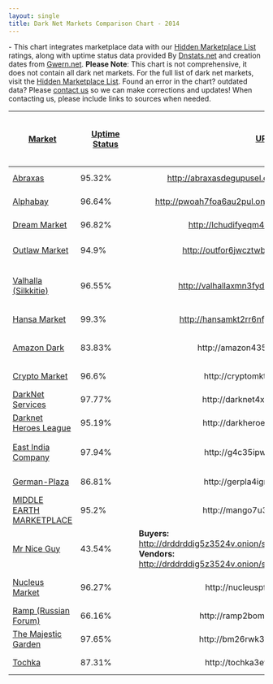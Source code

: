 ```yaml
---
layout: single
title: Dark Net Markets Comparison Chart - 2014
---
```


<p><strong></strong> - This chart integrates marketplace data with our <a href="https://g-i-r.github.io/deepdotweb/2013/10/28/updated-llist-of-hidden-marketplaces-tor-i2p/">Hidden Marketplace List</a> ratings, along with uptime status data provided By <a href="https://dnstats.net/">Dnstats.net</a> and creation dates from <a href="http://www.gwern.net/Black-market%20survival">Gwern.net</a>. <strong>Please Note</strong>: This chart is not comprehensive, it does not contain all dark net markets. For the full list of dark net markets, visit the <a href="https://g-i-r.github.io/deepdotweb/2013/10/28/updated-llist-of-hidden-marketplaces-tor-i2p/">Hidden Marketplace List</a>. Found an error in the chart? outdated data? Please <a href="https://g-i-r.github.io/deepdotweb/contact-us/">contact us</a> so we can make corrections and updates! When contacting us, please include links to sources when needed.</p>
<div class="tableCon">
<table id="example" cellspacing="0" width="100%" class="table">
<thead>
<tr>
<th>
<a href='?sort=1&stype=1'>Market</a>
</th>
<th width="100" style="min-width: 99px;">
<a href='?sort=3&stype=0'>Uptime Status<br></a>
</th>
<th>
<a href='?sort=43&stype=0'><div style="text-align: center;"><span style="line-height: 1.42857143;">URL</span></div></a>
</th>
<th>
<a href='?sort=22&stype=0'>Open registration?<br></a>
</th>
<th>
<a href='?sort=29&stype=0'>Offers Multisig?<br></a>
</th>
<th>
<a href='?sort=30&stype=0'>Had Security Issues?!<br></a>
</th>
<th>
<a href='?sort=31&stype=0'>Active warnings<br></a>
</th>
<th>
<a href='?sort=32&stype=0'>Commission<br></a>
</th>
<th>
<a href='?sort=33&stype=0'>Vendor Bond<br></a>
</th>
<th width="50" style="max-width: 50px;">
<a href='?sort=34&stype=0'>2FA<br></a>
</th>
<th width="50" style="max-width: 50px;">
<a href='?sort=35&stype=0'>Forced Vendor PGP<br></a>
</th>
<th>
<a href='?sort=36&stype=0'>FE Allowed?<br></a>
</th>
<th>
<a href='?sort=37&stype=0'>Type<br></a>
</th>
<th>
<a href='?sort=4&stype=0'>Ratings</a>
</th>
<th>
<a href='?sort=44&stype=0'>Created<br></a>
</th>
</tr>
</thead>
<tbody>
<tr>
<td>
<div align="left"><div style="display:none;">0</div><a target="_blank" title="" href="https://g-i-r.github.io/deepdotweb/marketplace-directory/listing/abraxas-market">Abraxas</a> </td>
<td>
<label class='label label-danger'>95.32%</label> <i class='glyphicon glyphicon-arrow-down' style='color:#428bca;'></i> </td>
<td>
<div class="sabai-field-value" align="center"><a href="http://abraxasdegupusel.onion/register/JIYi9utdux" target="_blank" rel="nofollow external">http://abraxasdegupusel.onion/register/JIYi9utdux</a></div> </td>
<td>
<div align="center">Referral</div> </td>
<td>
<div align="center"><div style="display:none;">1</div><img alt="" src="/imgs/2014/11/no.png" align="none"><br></div> </td>
<td>
<div align="center"><img alt="" src="/imgs/2014/11/no-warning.png" align="none"><br></div> </td>
<td>
<div align="center">None<br></div> </td>
<td>
<div align="center">4%</div> </td>
<td>
<div align="center">100USD<br></div> </td>
<td>
<div align="center"><div style="display:none;">1</div><img alt="" src="/imgs/2014/11/yes.png" align="none"><br></div> </td>
<td>
<div align="center"><div style="display:none;">1</div><img alt="" src="/imgs/2014/11/no.png" align="none"><br></div> </td>
<td>
<div align="center">Yes<br></div> </td>
<td>
<div align="center">Market<br></div> </td>
<td>
<div class="sabai-directory-rating"><span class="sabai-rating sabai-rating-25" title="2.75 out of 5 stars"></span> <span class="sabai-directory-rating-average">2.75</span><span class="sabai-directory-rating-count">(202 reviews)</span></div> </td>
<td>
<div align="center">13-12-14</div> </td>
</tr>
<tr>
<td>
<div align="left"><div style="display:none;">1</div><a target="" title="" href="https://g-i-r.github.io/deepdotweb/marketplace-directory/listing/alphabay">Alphabay</a> </td>
<td>
<label class='label label-success'>96.64%</label> <i class='glyphicon glyphicon-arrow-up' style='color:#428bca;'></i> </td>
<td>
<div align="center"><div class="sabai-field-value"><a target="" title="" href="http://pwoah7foa6au2pul.onion/register.php?aff=41211">http://pwoah7foa6au2pul.onion/register.php?aff=41211</a></div></div> </td>
<td>
<div align="center">Open<br></div> </td>
<td>
<div align="center"><div style="display:none;">1</div><img alt="" src="/imgs/2014/11/yes.png" align="none"><br></div> </td>
<td>
<div align="center"><img alt="" src="/imgs/2014/11/no-warning.png" align="none" width="32"><br></div> </td>
<td>
<div align="center">None<br></div> </td>
<td>
<div align="center"> 3.5%</div> </td>
<td>
<div align="center">100$<br></div> </td>
<td>
<div align="center"><div style="display:none;">1</div><img alt="" src="/imgs/2014/11/yes.png" align="none"><br></div> </td>
<td>
<div align="center"><div style="display:none;">1</div><img alt="" src="/imgs/2014/11/yes.png" align="none"><br></div> </td>
<td>
<div align="center">Yes<br></div> </td>
<td>
<div align="center">Free Market<br></div> </td>
<td>
<div class="sabai-directory-rating"><span class="sabai-rating sabai-rating-30" title="3.04 out of 5 stars"></span> <span class="sabai-directory-rating-average">3.04</span><span class="sabai-directory-rating-count">(336 reviews)</span></div> </td>
<td>
<div align="center">22-12-14</div> </td>
</tr>
<tr>
<td>
<div align="left"><div style="display:none;">2</div><span title="UP"><a href="#">Dream Market</a></span></div> </td>
<td>
<label class='label label-success'>96.82%</label> <i class='glyphicon glyphicon-arrow-up' style='color:#428bca;'></i> </td>
<td>
<div align="center"><span><a href="http://lchudifyeqm4ldjj.onion/?ai=1675" target="_blank" rel="nofollow">http://lchudifyeqm4ldjj.onion/?ai=1675</a></span></div> </td>
<td>
<div align="center">Open<br></div> </td>
<td>
<div align="center"><div style="display:none;">1</div><img alt="" src="/imgs/2014/11/no.png" align="none"><br></div> </td>
<td>
<div align="center"><img alt="" src="/imgs/2014/11/no-warning.png" align="none"><br></div> </td>
<td>
<div align="center">None<br></div> </td>
<td>
<div align="center">4%</div> </td>
<td>
<div align="center">0.5BTC</div> </td>
<td>
<div align="center"><div style="display:none;">1</div><img alt="" src="/imgs/2014/11/no.png" align="none"><br></div> </td>
<td>
<div align="center"><div style="display:none;">1</div><img alt="" src="/imgs/2014/11/no.png" align="none"><br></div> </td>
<td>
<div align="center">Yes<br></div> </td>
<td>
<div align="center">Market<br></div> </td>
<td>
<div class="sabai-directory-rating"><span class="sabai-rating sabai-rating-40" title="3.82 out of 5 stars"></span> <span class="sabai-directory-rating-average">3.82</span><span class="sabai-directory-rating-count">(185 reviews)</span></div> </td>
<td>
<div align="center">15-11-13<br></div> </td>
</tr>
<tr>
<td>
<div align="left"><div style="display:none;">3</div><a target="" title="" href="https://g-i-r.github.io/deepdotweb/marketplace-directory/listing/outlaw-market">Outlaw Market</a></div> </td>
<td>
<label class='label label-success'>94.9%</label> <i class='glyphicon glyphicon-arrow-up' style='color:#428bca;'></i> </td>
<td>
<div align="center"> <span> <a href="http://outfor6jwcztwbpd.onion/indxx1.php" target="_blank" rel="nofollow">http://outfor6jwcztwbpd.onion/indxx1.php</a></span>
</div> </td>
<td>
<div align="center">Open<br></div> </td>
<td>
<div align="center"><div style="display:none;">1</div><img alt="" src="/imgs/2014/11/yes.png" align="none"><br></div> </td>
<td>
<div align="center"><div style="display:none;">1</div>

<img src="https://G-I-R.github.io/deepdotweb/imgs/2014/11/warning.png" align="none"></a></div> </td>
<td>
<div align="center">None<br></div> </td>
<td>
<div align="center">3%</div> </td>
<td>
<div align="center">3EU/30 Days<br></div> </td>
<td>
<div align="center"><img alt="" src="/imgs/2014/11/yes.png" align="none"><br></div> </td>
<td>
<div align="center"><img alt="" src="/imgs/2014/11/yes.png" align="none"></div> </td>
<td>
<div align="center">Under Conditions<br></div> </td>
<td>
<div align="center">Market<br></div> </td>
<td>
<div class="sabai-directory-rating"><span class="sabai-rating sabai-rating-35" title="3.76 out of 5 stars"></span> <span class="sabai-directory-rating-average">3.76</span><span class="sabai-directory-rating-count">(45 reviews)</span></div> </td>
<td>
<div align="center">29-12-13<br></div> </td>
</tr>
<tr>
<td>
<div align="left"><div style="display:none;">3</div><a target="" title="" href="https://g-i-r.github.io/deepdotweb/marketplace-directory/listing/silkkitie">Valhalla (Silkkitie)</a></div> </td>
<td>
<label class='label label-success'>96.55%</label> <i class='glyphicon glyphicon-arrow-up' style='color:#428bca;'></i> </td>
<td>
<div align="center"><div class="sabai-field-value"><a title="" href="http://valhallaxmn3fydu.onion/register/E3we" target="_blank" rel="nofollow external">http://valhallaxmn3fydu.onion/register/E3we</a></div></div> </td>
<td>
<div align="center">Ref Only<br></div> </td>
<td>
<div align="center"><img alt="" src="/imgs/2014/11/yes.png" align="none"></div> </td>
<td>
<div align="center"><img alt="" src="/imgs/2014/11/no-warning.png" align="none"></div> </td>
<td>
<div align="center">None<br></div> </td>
<td>
<div align="center">2-5%</div> </td>
<td>
<div align="center">0 - 100EUR (reputation based)<br></div> </td>
<td>
<div align="center"><img alt="" src="/imgs/2014/11/yes.png" align="none"></div> </td>
<td>
<div align="center"><img alt="" src="/imgs/2014/11/yes.png" align="none"></div> </td>
<td>
<div align="center">Yes<br></div> </td>
<td>
<div align="center">Market<br></div> </td>
<td>
<div class="sabai-directory-rating"><span class="sabai-rating sabai-rating-35" title="3.61 out of 5 stars"></span> <span class="sabai-directory-rating-average">3.61</span><span class="sabai-directory-rating-count">(22 reviews)</span></div> </td>
<td>
<div align="center">1-10-13<br></div> </td>
</tr>
<tr>
<td>
<div style="display:none;">4</div><a target="" title="" href="https://g-i-r.github.io/deepdotweb/marketplace-directory/listing/hansa-market/">Hansa Market</a><br> </td>
<td>
<label class='label label-success'>99.3%</label> <i class='glyphicon glyphicon-arrow-up' style='color:#428bca;'></i> </td>
<td>
<div align="center"><div class="sabai-field-value"><a href="http://hansamkt2rr6nfg3.onion/affiliate/110" target="_blank" rel="nofollow external">http://hansamkt2rr6nfg3.onion/affiliate/110</a></div></div> </td>
<td>
<div align="center">Open<br></div> </td>
<td>
<div align="center"><img alt="" src="/imgs/2014/11/yes.png" align="none"></div> </td>
<td>
<div align="center"><img alt="" src="/imgs/2014/11/no-warning.png" align="none"></div> </td>
<td>
<div align="center">None<br></div> </td>
<td>
<div align="center">0%<br></div> </td>
<td>
<div align="center">Free<br></div> </td>
<td>
<div align="center"><img alt="" src="/imgs/2014/11/yes.png" align="none"></div> </td>
<td>
<div align="center"><div align="center"><div align="center"><img alt="" src="/imgs/2014/11/yes.png" align="none"></div></div></div> </td>
<td>
<div align="center">No<br></div> </td>
<td>
<div align="center">Market<br></div> </td>
<td>
<div class="sabai-directory-rating"><span class="sabai-rating sabai-rating-45" title="4.50 out of 5 stars"></span> <span class="sabai-directory-rating-average">4.50</span><span class="sabai-directory-rating-count">(21 reviews)</span></div> </td>
<td>
<div align="center">18-07-15<br></div> </td>
</tr>
<tr>
<td>
<a target="" title="" href="https://g-i-r.github.io/deepdotweb/marketplace-directory/listing/amazon-dark">Amazon Dark</a><br> </td>
<td>
<label class='label label-danger'>83.83%</label> <i class='glyphicon glyphicon-arrow-down' style='color:#428bca;'></i> </td>
<td>
<div align="center">http://amazon435hm6h3ye.onion/</div> </td>
<td>
<div align="center">Open</div> </td>
<td>
<div align="center"><div style="display:none;">1</div><img alt="" src="/imgs/2014/11/yes.png" align="none"><br></div> </td>
<td>
<div align="center"><img alt="" src="/imgs/2014/11/no-warning.png" align="none" width="32"><br></div> </td>
<td>
<div align="center">None<br></div> </td>
<td>
<div align="center">3% - 6%<br></div> </td>
<td>
<div align="center">Free / Premium 100$<br></div> </td>
<td>
<div align="center"><div style="display:none;">1</div><img alt="" src="/imgs/2014/11/yes.png" align="none"><br></div> </td>
<td>
<div align="center"><div style="display:none;">0</div><img alt="" src="/imgs/2014/11/yes.png" align="none"><br></div> </td>
<td>
<div align="center">With Permission<br></div> </td>
<td>
<div align="center">Market<br></div> </td>
<td>
<div class="sabai-directory-rating"><span class="sabai-rating sabai-rating-30" title="2.88 out of 5 stars"></span> <span class="sabai-directory-rating-average">2.88</span><span class="sabai-directory-rating-count">(21 reviews)</span></div> </td>
<td>
<div align="center">08-06-15</div> </td>
</tr>
<tr>
<td>
<a target="" title="" href="https://g-i-r.github.io/deepdotweb/marketplace-directory/listing/crypto-market">Crypto Market</a> </td>
<td>
<label class='label label-success'>96.6%</label> <i class='glyphicon glyphicon-arrow-up' style='color:#428bca;'></i> </td>
<td>
<div class="sabai-field-value" align="center">http://cryptomktgxdn2zd.onion</div> </td>
<td>
<div align="center">Open<br></div> </td>
<td>
<div align="center"><img alt="" src="/imgs/2014/11/no.png" align="none"></div> </td>
<td>
<div align="center"><img alt="" src="/imgs/2014/11/no-warning.png" align="none"></div> </td>
<td>
<div align="center">None<br></div> </td>
<td>
<div align="center">3%<br></div> </td>
<td>
<div align="center">Free<br></div> </td>
<td>
<div align="center"><img alt="" src="/imgs/2014/11/yes.png" align="none"><br></div> </td>
<td>
<div align="center"><img alt="" src="/imgs/2014/11/no.png" align="none"></div> </td>
<td>
<div align="center">Yes<br></div> </td>
<td>
<div align="center">Market<br></div> </td>
<td>
<div class="sabai-directory-rating"><span class="sabai-rating sabai-rating-35" title="3.57 out of 5 stars"></span> <span class="sabai-directory-rating-average">3.57</span><span class="sabai-directory-rating-count">(116 reviews)</span></div> </td>
<td>
<div align="center">22-12-14<br></div> </td>
</tr>
<tr>
<td>
<span title="UP"><a href="#">DarkNet Services</a></span> </td>
<td>
<label class='label label-danger'>97.77%</label> <i class='glyphicon glyphicon-arrow-down' style='color:#428bca;'></i> </td>
<td>
<div align="center"> <span> http://darknet4x3hcv5zp.onion/</span>
</div> </td>
<td>
<div align="center">Open<br></div> </td>
<td>
<div align="center"><div style="display:none;">1</div><img alt="" src="/imgs/2014/11/no.png" align="none"><br></div> </td>
<td>
<div align="center"><img alt="" src="/imgs/2014/11/no-warning.png" align="none"></div> </td>
<td>
<div align="center">None<br></div> </td>
<td>
<div align="center">4%<br></div> </td>
<td>
<div align="center">50$ Per month<br></div> </td>
<td>
<div align="center"><div style="display:none;">1</div><img alt="" src="/imgs/2014/11/no.png" align="none"><br></div> </td>
<td>
<div align="center"><div style="display:none;">1</div><img alt="" src="/imgs/2014/11/no.png" align="none"><br></div> </td>
<td>
<div align="center">Yes<br></div> </td>
<td>
<div align="center">Vendor Shop Hosting<br></div> </td>
<td>
<div class="sabai-directory-rating"><span class="sabai-rating sabai-rating-35" title="3.21 out of 5 stars"></span> <span class="sabai-directory-rating-average">3.21</span><span class="sabai-directory-rating-count">(17 reviews)</span></div> </td>
<td>
<div align="center">17-5-14<br></div> </td>
</tr>
<tr>
<td>
<a target="" title="" href="https://g-i-r.github.io/deepdotweb/marketplace-directory/listing/darknet-heroes-league">Darknet Heroes League</a> </td>
<td>
<label class='label label-success'>95.19%</label> <i class='glyphicon glyphicon-arrow-up' style='color:#428bca;'></i> </td>
<td>
<div align="center">http://darkheroesq46awl.onion/<br></div> </td>
<td>
<div align="center">Open<br></div> </td>
<td>
<div align="center"><div style="display:none;">0</div><img alt="" src="/imgs/2014/11/no.png" align="none"><br></div> </td>
<td>
<div align="center"><img alt="" src="/imgs/2014/11/no-warning.png" align="none" width="32"><br></div> </td>
<td>
<div align="center">None<br></div> </td>
<td>
<div align="center">?<br></div> </td>
<td>
<div align="center">Invited Vendors<br></div> </td>
<td>
<div align="center"><div style="display:none;">1</div><img alt="" src="/imgs/2014/11/yes.png" align="none"><br></div> </td>
<td>
<div align="center"><div style="display:none;">0</div><img alt="" src="/imgs/2014/11/no.png" align="none"><br></div> </td>
<td>
<div align="center">Yes<br></div> </td>
<td>
<div align="center">Market<br></div> </td>
<td>
<div class="sabai-directory-rating"><span class="sabai-rating sabai-rating-25" title="2.71 out of 5 stars"></span> <span class="sabai-directory-rating-average">2.71</span><span class="sabai-directory-rating-count">(21 reviews)</span></div> </td>
<td>
<div align="center">27-5-15<br></div> </td>
</tr>
<tr>
<td>
<div align="left"><a target="" title="" href="https://g-i-r.github.io/deepdotweb/marketplace-directory/listing/east-india-company">East India Company</a><br></div> </td>
<td>
<label class='label label-success'>97.94%</label> <i class='glyphicon glyphicon-arrow-up' style='color:#428bca;'></i> </td>
<td>
<div align="center">http://g4c35ipwiutqccly.onion/<br></div> </td>
<td>
<div align="center">Open<br></div> </td>
<td>
<div align="center"><div style="display:none;">0</div><img alt="" src="/imgs/2014/11/yes.png" align="none"><br></div> </td>
<td>
<div align="center">

<img src="https://G-I-R.github.io/deepdotweb/imgs/2014/11/warning.png" align="none" width="32"></a><br></div> </td>
<td>
<div align="center">None<br></div> </td>
<td>
<div align="center">?<br></div> </td>
<td>
<div align="center">0.1BTC</div> </td>
<td>
<div align="center"><div style="display:none;">1</div><img alt="" src="/imgs/2014/11/yes.png" align="none"><br></div> </td>
<td>
<div align="center"><div style="display:none;">0</div><img alt="" src="/imgs/2014/11/no.png" align="none"><br></div> </td>
<td>
<div align="center">Yes<br></div> </td>
<td>
<div align="center">Eu Market<br></div> </td>
<td>
<div class="sabai-directory-rating"><span class="sabai-rating sabai-rating-40" title="4.15 out of 5 stars"></span> <span class="sabai-directory-rating-average">4.15</span><span class="sabai-directory-rating-count">(43 reviews)</span></div> </td>
<td>
<div align="center">28-4-15<br></div> </td>
</tr>
<tr>
<td>
<a target="" title="" href="https://g-i-r.github.io/deepdotweb/marketplace-directory/listing/german-plaza/">German-Plaza</a><br> </td>
<td>
<label class='label label-success'>86.81%</label> <i class='glyphicon glyphicon-arrow-up' style='color:#428bca;'></i> </td>
<td>
<div align="center"><div class="sabai-field-value">http://gerpla4igmngtpgw.onion</div></div> </td>
<td>
<div align="center">Open<br></div> </td>
<td>
<div align="center"><img alt="" src="/imgs/2014/11/no.png" align="none"><br></div> </td>
<td>
<div align="center"><img alt="" src="/imgs/2014/11/no-warning.png" align="none"><br></div> </td>
<td>
<div align="center">None<br></div> </td>
<td>
<div align="center">7% - 30%<br></div> </td>
<td>
<div align="center">50 - 250EUR<br></div> </td>
<td>
<div align="center"><img alt="" src="/imgs/2014/11/yes.png" align="none"></div> </td>
<td>
<div align="center"><img alt="" src="/imgs/2014/11/no.png" align="none"></div> </td>
<td>
<div align="center">No<br></div> </td>
<td>
<div align="center">Digital Items<br></div> </td>
<td>
<center>Not available</center> </td>
<td>
<div align="center">1-4-15<br></div> </td>
</tr>
<tr>
<td>
<span title="UP"><a href="#">MIDDLE EARTH MARKETPLACE</a></span> </td>
<td>
<label class='label label-success'>95.2%</label> <i class='glyphicon glyphicon-arrow-up' style='color:#428bca;'></i> </td>
<td>
<div align="center"> <span> http://mango7u3rivtwxy7.onion</span>
</div> </td>
<td>
<div align="center">Open<br></div> </td>
<td>
<div align="center"><div style="display:none;">1</div><img alt="" src="/imgs/2014/11/no.png" align="none"><br></div> </td>
<td>
<div align="center"><img alt="" src="/imgs/2014/11/no-warning.png" align="none"></div> </td>
<td>
<div align="center">Disable JS<br></div> </td>
<td>
<div align="center">2% - 6%<br></div> </td>
<td>
<div align="center">?</div> </td>
<td>
<div align="center"><img alt="" src="/imgs/2014/11/yes.png" align="none"><br></div> </td>
<td>
<div align="center"><div style="display:none;">1</div><img alt="" src="/imgs/2014/11/no.png" align="none"><br></div> </td>
<td>
<div align="center">Yes<br></div> </td>
<td>
<div align="center">Market<br></div> </td>
<td>
<div class="sabai-directory-rating"><span class="sabai-rating sabai-rating-30" title="2.96 out of 5 stars"></span> <span class="sabai-directory-rating-average">2.96</span><span class="sabai-directory-rating-count">(415 reviews)</span></div> </td>
<td>
<div align="center">22-6-14<br></div> </td>
</tr>
<tr>
<td>
<a target="" title="" href="https://g-i-r.github.io/deepdotweb/marketplace-directory/listing/mr-nice-guy">Mr Nice Guy</a> </td>
<td>
<label class='label label-danger'>43.54%</label> <i class='glyphicon glyphicon-arrow-down' style='color:#428bca;'></i> </td>
<td>
<div class="sabai-directory-custom-fields">
<div class="sabai-directory-field sabai-field-type-link sabai-field-name-field-buyerreg sabai-clearfix">
<div class="sabai-field-label"><b>Buyers:</b></div>
<div class="sabai-field-value"><a target="_blank" title="" href="http://drddrddig5z3524v.onion/session/register/D6CCEE">http://drddrddig5z3524v.onion/session/register/D6CCEE</a></div>
</div>
<div class="sabai-directory-field sabai-field-type-link sabai-field-name-field-vendreg sabai-clearfix">
<div class="sabai-field-label"><b>Vendors:</b></div>
<div class="sabai-field-value"><a target="_blank" title="" href="http://drddrddig5z3524v.onion/session/register_vendor/D6CCEE">http://drddrddig5z3524v.onion/session/register_vendor/D6CCEE</a></div>
</div>
</div> </td>
<td>
<div align="center">Open<br></div> </td>
<td>
<div align="center"><img alt="" src="/imgs/2014/11/yes.png" align="none"><br></div> </td>
<td>
<div align="center"><img alt="" src="/imgs/2014/11/no-warning.png" align="none" width="32"><br></div> </td>
<td>
<div align="center">None<br></div> </td>
<td>
<div align="center">1.9%</div> </td>
<td>
<div align="center">39.00 EUR</div> </td>
<td>
<div align="center"><div style="display:none;">1</div><img alt="" src="/imgs/2014/11/yes.png" align="none"><br></div> </td>
<td>
<div align="center"><img alt="" src="/imgs/2014/11/yes.png" align="none"><br></div> </td>
<td>
<div align="center">Yes<br></div> </td>
<td>
<div align="center">Market<br></div> </td>
<td>
<div class="sabai-directory-rating"><span class="sabai-rating sabai-rating-35" title="3.25 out of 5 stars"></span> <span class="sabai-directory-rating-average">3.25</span><span class="sabai-directory-rating-count">(131 reviews)</span></div> </td>
<td>
<div align="center">20-2-15<br></div> </td>
</tr>
<tr>
<td>
<a target="" title="" href="https://g-i-r.github.io/deepdotweb/marketplace-directory/listing/nucleus-market">Nucleus Market</a> </td>
<td>
<label class='label label-danger'>96.27%</label> <i class='glyphicon glyphicon-arrow-down' style='color:#428bca;'></i> </td>
<td>
<div align="center">http://nucleuspf3izq7o6.onion</div> </td>
<td>
<div align="center">Open<br></div> </td>
<td>
<div align="center"><div style="display:none;">1</div><img alt="" src="/imgs/2014/11/no.png" align="none"><br></div> </td>
<td>
<div align="center"><img alt="" src="/imgs/2014/11/no-warning.png" align="none"></div> </td>
<td>
<div align="center">None<br></div> </td>
<td>
<div align="center">4%<br></div> </td>
<td>
<div align="center">100USD<br></div> </td>
<td>
<div align="center"><img alt="" src="/imgs/2014/11/yes.png" align="none"></div> </td>
<td>
<div align="center"><div style="display:none;">1</div><img alt="" src="/imgs/2014/11/no.png" align="none"><br></div> </td>
<td>
<div align="center">For Verified Vendors<br></div> </td>
<td>
<div align="center">Market<br></div> </td>
<td>
<div class="sabai-directory-rating"><span class="sabai-rating sabai-rating-25" title="2.74 out of 5 stars"></span> <span class="sabai-directory-rating-average">2.74</span><span class="sabai-directory-rating-count">(356 reviews)</span></div> </td>
<td>
<div align="center">24-10-14<br></div> </td>
</tr>
<tr>
<td>
<a target="" title="" href="https://g-i-r.github.io/deepdotweb/marketplace-directory/listing/ramp-russian-anonymous-marketplace">Ramp (Russian Forum)</a><br> </td>
<td>
<label class='label label-danger'>66.16%</label> <i class='glyphicon glyphicon-arrow-down' style='color:#428bca;'></i> </td>
<td>
<div align="center"> <div class="sabai-field-value">http://ramp2bombkadwvgz.onion</div>
</div> </td>
<td>
<div align="center">Open<br></div> </td>
<td>
<div align="center">?<br></div> </td>
<td>
<div align="center"><img alt="" src="/imgs/2014/11/no-warning.png" align="none"></div> </td>
<td>
<div align="center">None<br></div> </td>
<td>
<div align="center">?<br></div> </td>
<td>
<div align="center">?<br></div> </td>
<td>
<div align="center">?<br></div> </td>
<td>
<div align="center">?<br></div> </td>
<td>
<div align="center">Yes<br></div> </td>
<td>
<div align="center">Forum<br></div> </td>
<td>
<div class="sabai-directory-rating"><span class="sabai-rating sabai-rating-40" title="4.04 out of 5 stars"></span> <span class="sabai-directory-rating-average">4.04</span><span class="sabai-directory-rating-count">(23 reviews)</span></div> </td>
<td>
<div align="center">?<br></div> </td>
</tr>
<tr>
<td>
<span title="UP"><a href="#">The Majestic Garden</a></span> </td>
<td>
<label class='label label-success'>97.65%</label> <i class='glyphicon glyphicon-arrow-up' style='color:#428bca;'></i> </td>
<td>
<div align="center">http://bm26rwk32m7u7rec.onion</div> </td>
<td>
<div align="center">Open<br></div> </td>
<td>
<div align="center"><div style="display:none;">1</div><img alt="" src="/imgs/2014/11/no.png" align="none"><br></div> </td>
<td>
<div align="center"><img alt="" src="/imgs/2014/11/no-warning.png" align="none"><br></div> </td>
<td>
<div align="center">None<br></div> </td>
<td>
<div align="center">Donations<br></div> </td>
<td>
<div align="center">By invite<br></div> </td>
<td>
<div align="center"><div style="display:none;">1</div><img alt="" src="/imgs/2014/11/no.png" align="none"><br></div> </td>
<td>
<div align="center"><div style="display:none;">1</div><img alt="" src="/imgs/2014/11/no.png" align="none"><br></div> </td>
<td>
<div align="center">Yes<br></div> </td>
<td>
<div align="center">Forum<br></div> </td>
<td>
<div class="sabai-directory-rating"><span class="sabai-rating sabai-rating-35" title="3.38 out of 5 stars"></span> <span class="sabai-directory-rating-average">3.38</span><span class="sabai-directory-rating-count">(4 reviews)</span></div> </td>
<td>
<div align="center">?</div> </td>
</tr>
<tr>
<td>
<a target="" title="" href="https://g-i-r.github.io/deepdotweb/marketplace-directory/listing/t%E2%80%A2chka-free-market">Tochka</a> </td>
<td>
<label class='label label-success'>87.31%</label> <i class='glyphicon glyphicon-arrow-up' style='color:#428bca;'></i> </td>
<td>
<div align="center"><div class="sabai-field-value">http://tochka3evlj3sxdv.onion/</div></div> </td>
<td>
<div align="center">Open<br></div> </td>
<td>
<div align="center"><div style="display:none;">1</div><img alt="" src="/imgs/2014/11/no.png" align="none"><br></div> </td>
<td>
<div align="center"><img alt="" src="/imgs/2014/11/no-warning.png" align="none" width="32"><br></div> </td>
<td>
<div align="center">None<br></div> </td>
<td>
<div align="center">2% - 10%<br></div> </td>
<td>
<div align="center">?<br></div> </td>
<td>
<div align="center"><div style="display:none;">1</div><img alt="" src="/imgs/2014/11/yes.png" align="none"><br></div> </td>
<td>
<div align="center"><div style="display:none;">1</div><img alt="" src="/imgs/2014/11/yes.png" align="none"><br></div> </td>
<td>
<div align="center">Yes</div> </td>
<td>
<div align="center">Market/Local<br></div> </td>
<td>
<div class="sabai-directory-rating"><span class="sabai-rating sabai-rating-40" title="3.83 out of 5 stars"></span> <span class="sabai-directory-rating-average">3.83</span><span class="sabai-directory-rating-count">(20 reviews)</span></div> </td>
<td>
<div align="center">30-1-14<br></div> </td>
</tr>
</tbody>
</table>
</div>



